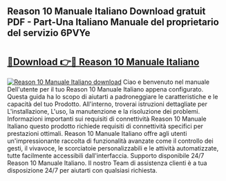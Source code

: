 ## Reason 10 Manuale Italiano Download gratuit PDF - Part-Una Italiano Manuale del proprietario del servizio 6PVYe

# <h2><a href="http://dfgylk.blite.top/?on=Reason+10+Manuale+Italiano">🔗Download 👉🔴 Reason 10 Manuale Italiano</a></h2>

[![Reason 10 Manuale Italiano download](https://i.imgur.com/lujVjoI.png)](http://dfgylk.blite.top/?on=Reason+10+Manuale+Italiano)
Ciao e benvenuto nel manuale Dell'utente per il tuo Reason 10 Manuale Italiano appena configurato. Questa guida ha lo scopo di aiutarti a padroneggiare le caratteristiche e le capacità del tuo Prodotto. All'interno, troverai istruzioni dettagliate per L'installazione, L'uso, la manutenzione e la risoluzione dei problemi. Informazioni importanti sui requisiti di connettività Reason 10 Manuale Italiano questo prodotto richiede requisiti di connettività specifici per prestazioni ottimali. Reason 10 Manuale Italiano offre agli utenti un'impressionante raccolta di funzionalità avanzate come il controllo dei gesti, il vivavoce, le scorciatoie personalizzabili e le attività automatizzate, tutte facilmente accessibili dall'interfaccia. Supporto disponibile 24/7 Reason 10 Manuale Italiano. Il nostro Team di assistenza clienti è a tua disposizione 24/7 per aiutarti con qualsiasi richiesta.
